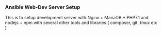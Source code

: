 ### Ansible Web-Dev Server Setup

This is to setup development server with Nginx + MariaDB + PHP7.1 and nodejs + npm
with several other tools and libraries ( composer, git, tmux etc )
